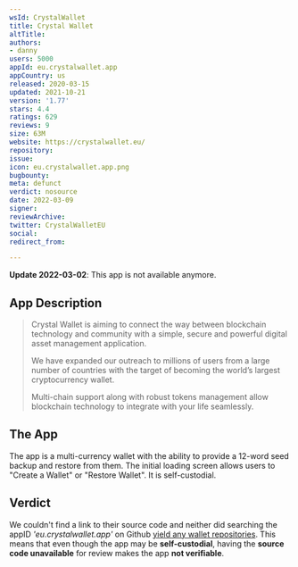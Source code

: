 ```yaml
---
wsId: CrystalWallet
title: Crystal Wallet
altTitle: 
authors:
- danny
users: 5000
appId: eu.crystalwallet.app
appCountry: us
released: 2020-03-15
updated: 2021-10-21
version: '1.77'
stars: 4.4
ratings: 629
reviews: 9
size: 63M
website: https://crystalwallet.eu/
repository: 
issue: 
icon: eu.crystalwallet.app.png
bugbounty: 
meta: defunct
verdict: nosource
date: 2022-03-09
signer: 
reviewArchive: 
twitter: CrystalWalletEU
social: 
redirect_from: 

---
```


**Update 2022-03-02**: This app is not available anymore.

## App Description

> Crystal Wallet is aiming to connect the way between blockchain technology and community with a simple, secure and powerful digital asset management application.
>
> We have expanded our outreach to millions of users from a large number of countries with the target of becoming the world’s largest cryptocurrency wallet.
>
> Multi-chain support along with robust tokens management allow blockchain technology to integrate with your life seamlessly.

## The App

The app is a multi-currency wallet with the ability to provide a 12-word seed backup and restore from them. The initial loading screen allows users to "Create a Wallet" or "Restore Wallet". It is self-custodial.

## Verdict

We couldn't find a link to their source code and neither did searching the appID _'eu.crystalwallet.app'_ on Github [yield any wallet repositories](https://github.com/search?q=eu.crystalwallet.app&type=code). This means that even though the app may be **self-custodial**, having the **source code unavailable** for review makes the app **not verifiable**.
